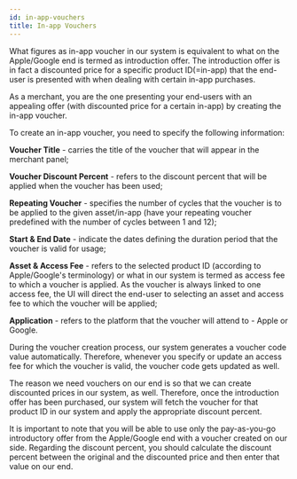 ```yaml
---
id: in-app-vouchers
title: In-app Vouchers
---
```


What figures as in-app voucher in our system is equivalent to what on the Apple/Google end is termed as introduction offer. The introduction offer is in fact a discounted price for a specific product ID(=in-app) that the end-user is presented with when dealing with certain in-app purchases. 

As a merchant, you are the one presenting your end-users with an appealing offer (with discounted price for a certain in-app) by creating the in-app voucher. 

To create an in-app voucher, you need to specify the following information:

**Voucher Title** - carries the title of the voucher that will appear in the merchant panel;

**Voucher Discount Percent** - refers to the discount percent that will be applied when the voucher has been used;

**Repeating Voucher** - specifies the number of cycles that the voucher is to be applied to the given asset/in-app (have your repeating voucher predefined with the number of cycles between 1 and 12); 

**Start & End Date** - indicate the dates defining the duration period that the voucher is valid 
for usage;

**Asset & Access Fee** - refers to the selected product ID (according to Apple/Google's terminology) or what in our system is termed as access fee to which a voucher is applied. As the voucher is always linked to one access fee, the UI will direct the end-user to selecting an asset and access fee to which the voucher will be applied;

**Application** - refers to the platform that the voucher will attend to - Apple or Google. 

During the voucher creation process, our system generates a voucher code value automatically. Therefore, whenever you specify or update an access fee for which the voucher is valid, the voucher code gets updated as well. 

The reason we need vouchers on our end is so that we can create discounted prices in our system, as well. Therefore, once the introduction offer has been purchased, our system will fetch the voucher for that product ID in our system and apply the appropriate discount percent.

It is important to note that you will be able to use only the pay-as-you-go introductory offer from the Apple/Google end with a voucher created on our side. Regarding the discount percent, you should calculate the discount percent between the original and the discounted price and then enter that value on our end.
